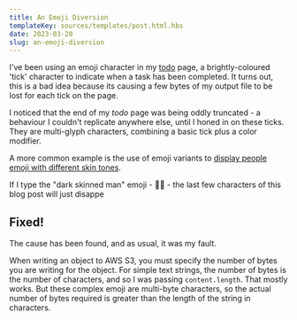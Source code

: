 ```yaml
---
title: An Emoji Diversion
templateKey: sources/templates/post.html.hbs
date: 2023-03-20
slug: an-emoji-diversion
---
```

I've been using an emoji character in my [todo](/todo) page, a brightly-coloured 'tick' character to indicate when a task has been completed. It turns out, this is a bad idea because its causing a few bytes of my output file to be lost for each tick on the page.

I noticed that the end of my _todo_ page was being oddly truncated - a behaviour I couldn't replicate anywhere else, until I honed in on these ticks. They are multi-glyph characters, combining a basic tick plus a color modifier.

A more common example is the use of emoji variants to [display people emoji with different skin tones](https://medium.com/bobble-engineering/emojis-from-a-programmers-eye-ca65dc2acef0).

If I type the "dark skinned man" emoji - 👨🏿 - the last few characters of this blog post will just disappe

## Fixed!

The cause has been found, and as usual, it was my fault.

When writing an object to AWS S3, you must specify the number of bytes you are writing for the object. For simple text strings, the number of bytes is the number of characters, and so I was passing `content.length`. That mostly works. But these complex emoji are multi-byte characters, so the actual number of bytes required is greater than the length of the string in characters.
